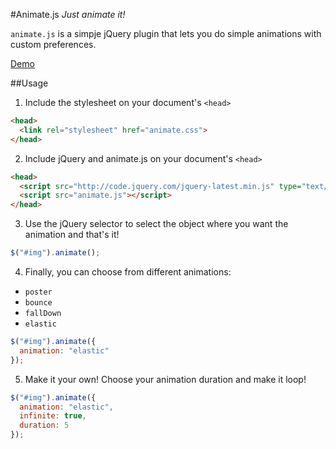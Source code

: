 #Animate.js
*Just animate it!*

`animate.js` is a simpje jQuery plugin that lets you do simple animations with custom preferences.

[Demo](http://marcolemmens.com/animate.js)

##Usage
1. Include the stylesheet on your document's `<head>`

  ```html
  <head>
    <link rel="stylesheet" href="animate.css">
  </head>
```

2. Include jQuery and animate.js on your document's `<head>`

  ```html
  <head>
    <script src="http://code.jquery.com/jquery-latest.min.js" type="text/javascript"></script>
    <script src="animate.js"></script>
  </head>
```


3. Use the jQuery selector to select the object where you want the animation and that's it!
  ```javascript
$("#img").animate();
```

4. Finally, you can choose from different animations:

  * `poster`
  * `bounce`
  * `fallDown`
  * `elastic`

  ```javascript
$("#img").animate({
    animation: "elastic"
});
```

5. Make it your own! Choose your animation duration and make it loop!

  ```javascript
$("#img").animate({
    animation: "elastic",
    infinite: true,
    duration: 5
});
```